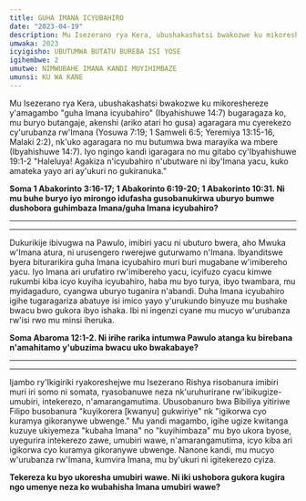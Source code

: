 ```yaml
---
title: GUHA IMANA ICYUBAHIRO
date: "2023-04-19"
description: Mu Isezerano rya Kera, ubushakashatsi bwakozwe ku mikoreshereze y'amagambo "guha Imana icyubahiro" (Ibyahishuwe 14:7) bugaragaza ko, mu buryo butangaje...
umwaka: 2023
icyigisho: UBUTUMWA BUTATU BUREBA ISI YOSE
igihembwe: 2
umutwe: NIMWUBAHE IMANA KANDI MUYIHIMBAZE
umunsi: KU WA KANE
---
```


Mu Isezerano rya Kera, ubushakashatsi bwakozwe ku mikoreshereze y'amagambo "guha Imana icyubahiro" (<span class="verse">Ibyahishuwe 14:7</span>) bugaragaza ko, mu buryo butangaje, akenshi (ariko atari ho gusa) agaragara mu cyerekezo cy'urubanza rw'Imana (<span class="verse">Yosuwa 7:19</span>; <span class="verse">1 Samweli 6:5</span>; <span class="verse">Yeremiya 13:15-16</span>, <span class="verse">Malaki 2:2</span>), nk'uko agaragara no mu butumwa bwa marayika wa mbere (<span class="verse">Ibyahishuwe 14:7</span>). Iyo ngingo kandi igaragara no mu gitabo cy'<span class="verse">Ibyahishuwe 19:1-2</span> "Haleluya! Agakiza n'icyubahiro n'ubutware ni iby'Imana yacu, kuko amateka yayo ari ay'ukuri no gukiranuka."

**Soma <span class="verse">1 Abakorinto 3:16-17</span>; <span class="verse">1 Abakorinto 6:19-20</span>; <span class="verse">1 Abakorinto 10:31</span>. Ni mu buhe buryo iyo mirongo idufasha gusobanukirwa uburyo bumwe dushobora guhimbaza Imana/guha Imana icyubahiro?**

---
---

Dukurikije ibivugwa na Pawulo, imibiri yacu ni ubuturo bwera, aho Mwuka w'Imana atura, ni urusengero rwerejwe guturwamo n'Imana. Ibyanditswe byera biturarikira guha Imana icyubahiro muri buri mugabane w'imibereho yacu. Iyo Imana ari urufatiro rw'imibereho yacu, icyifuzo cyacu kimwe rukumbi kiba icyo kuyiha icyubahiro, haba mu byo turya, ibyo twambara, mu myidagaduro, cyangwa uburyo tuganira n'abandi. Duha Imana icyubahiro igihe tugaragariza abatuye isi imico yayo y'urukundo binyuze mu bushake bwacu bwo gukora ibyo ishaka. Ibi ni ingenzi cyane mu mucyo w'urubanza rw'isi rwo mu minsi iheruka.

**Soma <span class="verse">Abaroma 12:1-2</span>. Ni irihe rarika intumwa Pawulo atanga ku birebana n'amahitamo y'ubuzima bwacu uko bwakabaye?**

---
---

Ijambo ry'Ikigiriki ryakoreshejwe mu Isezerano Rishya risobanura imibiri muri iri somo ni somata, ryasobanuwe neza nk'uruhurirane rw'ibikugize- umubiri, intekerezo, n'amarangamutima. Ubusobanuro bwa Bibiliya yitiriwe Filipo busobanura "kuyikorera [kwanyu] gukwiriye" nk "igikorwa cyo kuramya gikoranywe ubwenge." Mu yandi magambo, igihe ugize kwitanga kuzuye ukiyemeza "kubaha Imana" no "kuyihimbaza" mu byo ukora byose, uyegurira intekerezo zawe, umubiri wawe, n'amarangamutima, icyo kiba ari igikorwa cyo kuramya gikoranywe ubwenge. Nanone kandi, mu mucyo w'urubanza rw'Imana, kumvira Imana, mu by'ukuri ni igitekerezo cyiza.

**Tekereza ku byo ukoresha umubiri wawe. Ni iki ushobora gukora kugira ngo umenye neza ko wubahisha Imana umubiri wawe?**